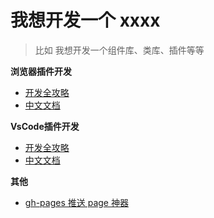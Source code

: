 # 我想开发一个 xxxx 

> 比如 我想开发一个组件库、类库、插件等等


**浏览器插件开发**
- [开发全攻略](https://www.cnblogs.com/liuxianan/p/chrome-plugin-develop.html)
- [中文文档](https://open.se.360.cn/open/extension_dev/overview.html)


**VsCode插件开发**
- [开发全攻略](https://www.cnblogs.com/liuxianan/p/vscode-plugin-overview.html)
- [中文文档](https://liiked.github.io/VS-Code-Extension-Doc-ZH/#/)



**其他**
- [gh-pages 推送 page 神器](/ido/gh-pages/index.md)